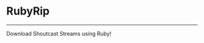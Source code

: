    RubyRip
=============
---------------------------------------
Download Shoutcast Streams using Ruby!
